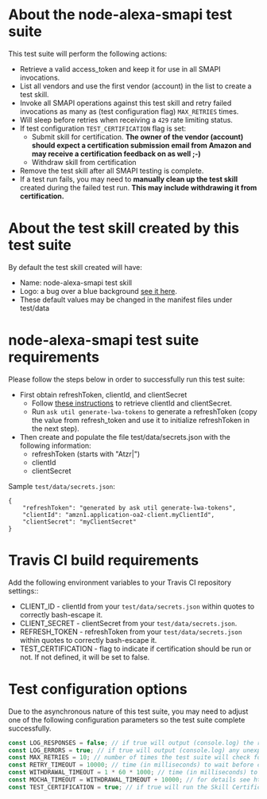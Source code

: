 # About the node-alexa-smapi test suite
This test suite will perform the following actions:
- Retrieve a valid access_token and keep it for use in all SMAPI invocations.
- List all vendors and use the first vendor (account) in the list to create a test skill.
- Invoke all SMAPI operations against this test skill and retry failed invocations as many as (test configuration flag) `MAX_RETRIES` times.
- Will sleep before retries when receiving a `429` rate limiting status.
- If test configuration `TEST_CERTIFICATION` flag is set:
  - Submit skill for certification. **The owner of the vendor (account) should expect a certification submission email from Amazon and may receive a certification feedback on as well ;-)**
  - Withdraw skill from certification
- Remove the test skill after all SMAPI testing is complete.
- If a test run fails, you may need to **manually clean up the test skill** created during the failed test run. **This may include withdrawing it from certification.**

# About the test skill created by this test suite
By default the test skill created will have:
- Name: node-alexa-smapi test skill
- Logo: a bug over a blue background [see it here](https://s3.amazonaws.com/node-alexa-smapi/icons/icon_512_A2Z.png).
- These default values may be changed in the manifest files under test/data

# node-alexa-smapi test suite requirements
Please follow the steps below in order to successfully run this test suite:
- First obtain refreshToken, clientId, and clientSecret
  - Follow [these instructions](https://developer.amazon.com/docs/smapi/ask-cli-command-reference.html#util-command) to retrieve clientId and clientSecret.
  - Run `ask util generate-lwa-tokens` to generate a refreshToken (copy the value from refresh_token and use it to initialize refreshToken in the next step).
- Then create and populate the file test/data/secrets.json with the following information:
  - refreshToken (starts with "Atzr|")
  - clientId
  - clientSecret

Sample `test/data/secrets.json`:
```
{
	"refreshToken": "generated by ask util generate-lwa-tokens",
	"clientId": "amzn1.application-oa2-client.myClientId",
	"clientSecret": "myClientSecret"
}

```

# Travis CI build requirements
Add the following environment variables to your Travis CI repository settings::
- CLIENT_ID - clientId from your `test/data/secrets.json` within quotes to correctly bash-escape it.
- CLIENT_SECRET - clientSecret from your `test/data/secrets.json`.
- REFRESH_TOKEN - refreshToken from your `test/data/secrets.json` within quotes to correctly bash-escape it.
- TEST_CERTIFICATION - flag to indicate if certification should be run or not. If not defined, it will be set to false.

# Test configuration options
Due to the asynchronous nature of this test suite, you may need to adjust one of the following configuration parameters so the test suite complete successfully.

```javascript
const LOG_RESPONSES = false; // if true will output (console.log) the response received by each SMAPI operation
const LOG_ERRORS = true; // if true will output (console.log) any unexpected response received from SMAPI
const MAX_RETRIES = 10; // number of times the test suite will check for completion of create/update operations before proceeding with other test cases
const RETRY_TIMEOUT = 10000; // time (in milliseconds) to wait before checking again for completion of create/update operations
const WITHDRAWAL_TIMEOUT = 1 * 60 * 1000; // time (in milliseconds) to wait before withdrawing skill from certification
const MOCHA_TIMEOUT = WITHDRAWAL_TIMEOUT + 10000; // for details see https://mochajs.org/#timeouts
const TEST_CERTIFICATION = true; // if true will run the Skill Certification test cases (adds a tens of minutes to this test run)
```
